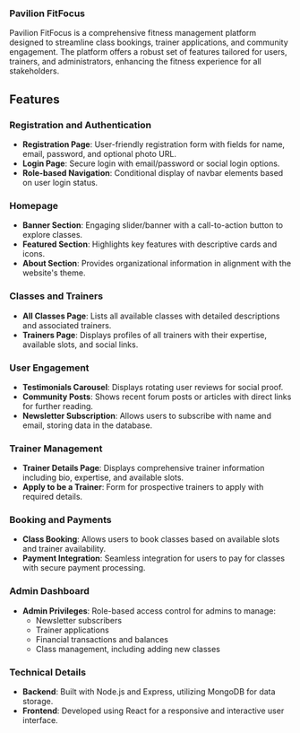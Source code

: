 ### Pavilion FitFocus

Pavilion FitFocus is a comprehensive fitness management platform designed to streamline class bookings, trainer applications, and community engagement. The platform offers a robust set of features tailored for users, trainers, and administrators, enhancing the fitness experience for all stakeholders.

## Features

### Registration and Authentication

- **Registration Page**: User-friendly registration form with fields for name, email, password, and optional photo URL.
- **Login Page**: Secure login with email/password or social login options.
- **Role-based Navigation**: Conditional display of navbar elements based on user login status.

### Homepage

- **Banner Section**: Engaging slider/banner with a call-to-action button to explore classes.
- **Featured Section**: Highlights key features with descriptive cards and icons.
- **About Section**: Provides organizational information in alignment with the website's theme.

### Classes and Trainers

- **All Classes Page**: Lists all available classes with detailed descriptions and associated trainers.
- **Trainers Page**: Displays profiles of all trainers with their expertise, available slots, and social links.

### User Engagement

- **Testimonials Carousel**: Displays rotating user reviews for social proof.
- **Community Posts**: Shows recent forum posts or articles with direct links for further reading.
- **Newsletter Subscription**: Allows users to subscribe with name and email, storing data in the database.

### Trainer Management

- **Trainer Details Page**: Displays comprehensive trainer information including bio, expertise, and available slots.
- **Apply to be a Trainer**: Form for prospective trainers to apply with required details.

### Booking and Payments

- **Class Booking**: Allows users to book classes based on available slots and trainer availability.
- **Payment Integration**: Seamless integration for users to pay for classes with secure payment processing.

### Admin Dashboard

- **Admin Privileges**: Role-based access control for admins to manage:
  - Newsletter subscribers
  - Trainer applications
  - Financial transactions and balances
  - Class management, including adding new classes

### Technical Details

- **Backend**: Built with Node.js and Express, utilizing MongoDB for data storage.
- **Frontend**: Developed using React for a responsive and interactive user interface.


